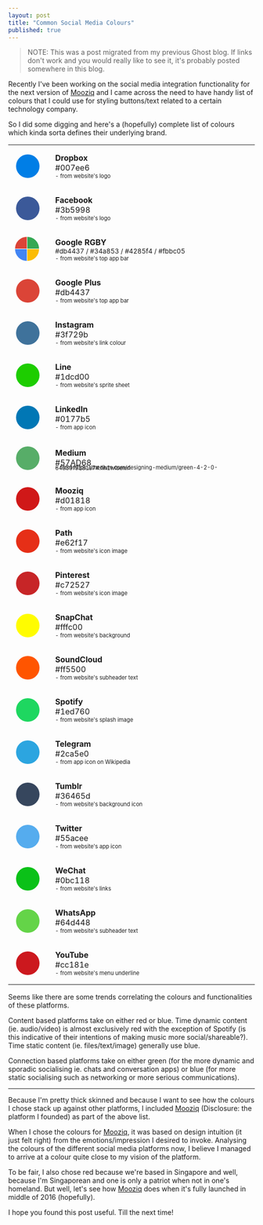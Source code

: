 ```yaml
---
layout: post
title: "Common Social Media Colours"
published: true
---
```


> NOTE: This was a post migrated from my previous Ghost blog. If links don't work and you would really like to see it, it's probably posted somewhere in this blog.

Recently I've been working on the social media integration functionality for the next version of [Mooziq](https://mooziq.sg) and I came across the need to have handy list of colours that I could use for styling buttons/text related to a certain technology company. 

So I did some digging and here's a (hopefully) complete list of colours which kinda sorta defines their underlying brand. 

<style>
table tr td {
padding:1em;
}
</style>

<table style="width:100%;">
<tr>
<td style="min-height:3em;min-width:3em;">
<div style="background-color:#007ee6;border-radius:9999em;height:3em;width:3em;"></div>
</td>
<td style="width:100%;">
<strong>Dropbox</strong><br />
#007ee6<br />
<small><small>- from website's logo</small></small>
</td>
</tr>

<tr>
<td style="min-height:3em;min-width:3em;">
<div style="background-color:#3b5999;border-radius:9999em;height:3em;width:3em;"></div>
</td>
<td style="width:100%;">
<strong>Facebook</strong><br />
#3b5998<br />
<small><small>- from website's logo</small></small>
</td>
</tr>

<tr>
<td style="min-height:3em;min-width:3em;">
<div style="background-color:#db4437;display:inline-block;border-top-left-radius:9999em;height:1.5em;width:1.5em;margin:-1.5px -2px;"></div>
<div style="background-color:#34a853;display:inline-block;border-top-right-radius:9999em;height:1.5em;width:1.5em;margin:-1.5px -1.8px;"></div>
<div style="background-color:#4285f4;display:inline-block;border-bottom-left-radius:9999em;height:1.5em;width:1.5em;margin:-1.7px -2px;"></div>
<div style="background-color:#fbbc05;display:inline-block;border-bottom-right-radius:9999em;height:1.5em;width:1.5em;margin:-1.6px -1.7px;"></div>
</td>
<td style="width:100%;">
<strong>Google RGBY</strong><br />
<small>
#db4437 / #34a853 / #4285f4 / #fbbc05</small><br />
<small><small>- from website's top app bar</small></small>
</td>
</tr>


<tr>
<td style="min-height:3em;min-width:3em;">
<div style="background-color:#db4437;border-radius:9999em;height:3em;width:3em;"></div>
</td>
<td style="width:100%;">
<strong>Google Plus</strong><br />
#db4437<br />
<small><small>- from website's top app bar</small></small>
</td>
</tr>

<tr>
<td style="min-height:3em;min-width:3em;">
<div style="background-color:#3f729b;border-radius:9999em;height:3em;width:3em;"></div>
</td>
<td style="width:100%;">
<strong>Instagram</strong><br />
#3f729b<br />
<small><small>- from website's link colour</small></small>
</td>
</tr>

<tr>
<td style="min-height:3em;min-width:3em;">
<div style="background-color:#1dcd00;border-radius:9999em;height:3em;width:3em;"></div>
</td>
<td style="width:100%;">
<strong>Line</strong><br />
#1dcd00<br />
<small><small>- from website's sprite sheet</small></small>
</td>
</tr>

<tr>
<td style="min-height:3em;min-width:3em;">
<div style="background-color:#0177b5;border-radius:9999em;height:3em;width:3em;"></div>
</td>
<td style="width:100%;">
<strong>LinkedIn</strong><br />
#0177b5<br />
<small><small>- from app icon</small></small>
</td>
</tr>

<tr>
<td style="min-height:3em;min-width:3em;">
<div style="background-color:#57AD68;border-radius:9999em;height:3em;width:3em;"></div>
</td>
<td style="width:100%;">
<strong>Medium</strong><br />
#57AD68<br />
<small style="line-height:1px;"><small style="line-height:1px;">- from https://medium.com/designing-medium/green-4-2-0-64959f9381a7#.hh1wlbemn</small></small>
</td>
</tr>
<tr>
<td style="min-height:3em;min-width:3em;">
<div style="background-color:#d01818;border-radius:9999em;height:3em;width:3em;"></div>
</td>
<td style="width:100%;">
<strong>Mooziq</strong><br />
#d01818<br />
<small><small>- from app icon</small></small>
</td>
</tr>

<tr>
<td style="min-height:3em;min-width:3em;">
<div style="background-color:#e62f17;border-radius:9999em;height:3em;width:3em;"></div>
</td>
<td style="width:100%;">
<strong>Path</strong><br />
#e62f17<br />
<small><small>- from website's icon image</small></small>
</td>
</tr>

<tr>
<td style="min-height:3em;min-width:3em;">
<div style="background-color:#c72527;border-radius:9999em;height:3em;width:3em;"></div>
</td>
<td style="width:100%;">
<strong>Pinterest</strong><br />
#c72527<br />
<small><small>- from website's icon image</small></small>
</td>
</tr>

<tr>
<td style="min-height:3em;min-width:3em;">
<div style="background-color:#fffc00;border-radius:9999em;height:3em;width:3em;"></div>
</td>
<td style="width:100%;">
<strong>SnapChat</strong><br />
#fffc00<br />
<small><small>- from website's background</small></small>
</td>
</tr>

<tr>
<td style="min-height:3em;min-width:3em;">
<div style="background-color:#ff5500;border-radius:9999em;height:3em;width:3em;"></div>
</td>
<td style="width:100%;">
<strong>SoundCloud</strong><br />
#ff5500<br />
<small><small>- from website's subheader text</small></small>
</td>
</tr>

<tr>
<td style="min-height:3em;min-width:3em;">
<div style="background-color:#1ed760;border-radius:9999em;height:3em;width:3em;"></div>
</td>
<td style="width:100%;">
<strong>Spotify</strong><br />
#1ed760<br />
<small><small>- from website's splash image</small></small>
</td>
</tr>

<tr>
<td style="min-height:3em;min-width:3em;">
<div style="background-color:#2ca5e0;border-radius:9999em;height:3em;width:3em;"></div>
</td>
<td style="width:100%;">
<strong>Telegram</strong><br />
#2ca5e0<br />
<small><small>- from app icon on Wikipedia</small></small>
</td>
</tr>

<tr>
<td style="min-height:3em;min-width:3em;">
<div style="background-color:#36465d;border-radius:9999em;height:3em;width:3em;"></div>
</td>
<td style="width:100%;">
<strong>Tumblr</strong><br />
#36465d<br />
<small><small>- from website's background icon</small></small>
</td>
</tr>

<tr>
<td style="min-height:3em;min-width:3em;">
<div style="background-color:#55acee;border-radius:9999em;height:3em;width:3em;"></div>
</td>
<td style="width:100%;">
<strong>Twitter</strong><br />
#55acee<br />
<small><small>- from website's app icon</small></small>
</td>
</tr>

<tr>
<td style="min-height:3em;min-width:3em;">
<div style="background-color:#0bc118;border-radius:9999em;height:3em;width:3em;"></div>
</td>
<td style="width:100%;">
<strong>WeChat</strong><br />
#0bc118<br />
<small><small>- from website's links</small></small>
</td>
</tr>

<tr>
<td style="min-height:3em;min-width:3em;">
<div style="background-color:#64d448;border-radius:9999em;height:3em;width:3em;"></div>
</td>
<td style="width:100%;">
<strong>WhatsApp</strong><br />
#64d448<br />
<small><small>- from website's subheader text</small></small>
</td>
</tr>

<tr>
<td style="min-height:3em;min-width:3em;">
<div style="background-color:#cc181e;border-radius:9999em;height:3em;width:3em;"></div>
</td>
<td style="width:100%;">
<strong>YouTube</strong><br />
#cc181e<br />
<small><small>- from website's menu underline</small></small>
</td>
</tr>

</table>

Seems like there are some trends correlating the colours and functionalities of these platforms. 

Content based platforms take on either red or blue. Time dynamic content (ie. audio/video) is almost exclusively red with the exception of Spotify (is this indicative of their intentions of making music more social/shareable?). Time static content (ie. files/text/image) generally use blue. 

Connection based platforms take on either green (for the more dynamic and sporadic socialising ie. chats and conversation apps) or blue (for more static socialising such as networking or more serious communications).

---
Because I'm pretty thick skinned and because I want to see how the colours I chose stack up against other platforms, I included [Mooziq](https://mooziq.sg) (Disclosure: the platform I founded) as part of the above list.

When I chose the colours for [Mooziq](https://mooziq.sg), it was based on design intuition (it just felt right) from the emotions/impression I desired to invoke. Analysing the colours of the different social media platforms now, I believe I managed to arrive at a colour quite close to my vision of the platform. 

To be fair, I also chose red because we're based in Singapore and well, because I'm Singaporean and one is only a patriot when not in one's homeland. But well, let's see how [Mooziq](https://mooziq.sg) does when it's fully launched in middle of 2016 (hopefully).

I hope you found this post useful. Till the next time!
